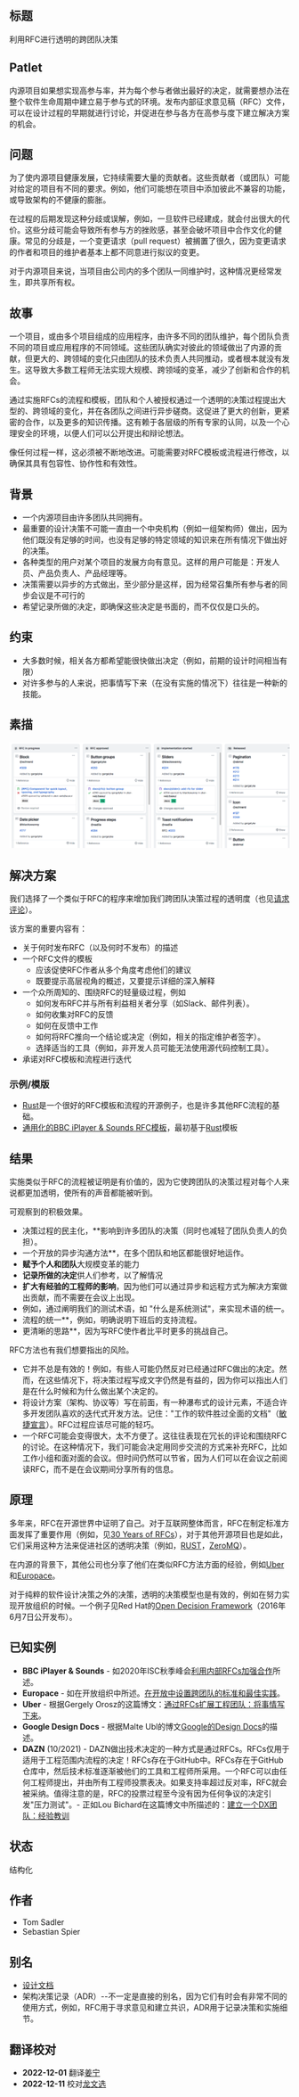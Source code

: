 ## 标题

利用RFC进行透明的跨团队决策

## Patlet

内源项目如果想实现高参与率，并为每个参与者做出最好的决定，就需要想办法在整个软件生命周期中建立易于参与式的环境。发布内部征求意见稿（RFC）文件，可以在设计过程的早期就进行讨论，并促进在参与各方在高参与度下建立解决方案的机会。

## 问题

为了使内源项目健康发展，它持续需要大量的贡献者。这些贡献者（或团队）可能对给定的项目有不同的要求。例如，他们可能想在项目中添加彼此不兼容的功能，或导致架构的不健康的膨胀。

在过程的后期发现这种分歧或误解，例如，一旦软件已经建成，就会付出很大的代价。这些分歧可能会导致所有参与方的挫败感，甚至会破坏项目中合作文化的健康。常见的分歧是，一个变更请求（pull request）被搁置了很久，因为变更请求的作者和项目的维护者基本上都不同意进行拟议的变更。

对于内源项目来说，当项目由公司内的多个团队一同维护时，这种情况更经常发生，即共享所有权。

## 故事

一个项目，或由多个项目组成的应用程序，由许多不同的团队维护，每个团队负责不同的项目或应用程序的不同领域。这些团队确实对彼此的领域做出了内源的贡献，但更大的、跨领域的变化只由团队的技术负责人共同推动，或者根本就没有发生。这导致大多数工程师无法实现大规模、跨领域的变革，减少了创新和合作的机会。

通过实施RFCs的流程和模板，团队和个人被授权通过一个透明的决策过程提出大型的、跨领域的变化，并在各团队之间进行异步磋商。这促进了更大的创新，更紧密的合作，以及更多的知识传播。这有赖于各层级的所有专家的认同，以及一个心理安全的环境，以便人们可以公开提出和辩论想法。

像任何过程一样，这必须被不断地改进。可能需要对RFC模板或流程进行修改，以确保其具有包容性、协作性和有效性。

## 背景

- 一个内源项目由许多团队共同拥有。
- 最重要的设计决策不可能一直由一个中央机构（例如一组架构师）做出，因为他们既没有足够的时间，也没有足够的特定领域的知识来在所有情况下做出好的决策。
- 各种类型的用户对某个项目的发展方向有意见。这样的用户可能是：开发人员、产品负责人、产品经理等。
- 决策需要以异步的方式做出，至少部分是这样，因为经常召集所有参与者的同步会议是不可行的
- 希望记录所做的决定，即确保这些决定是书面的，而不仅仅是口头的。

## 约束

- 大多数时候，相关各方都希望能很快做出决定（例如，前期的设计时间相当有限）
- 对许多参与的人来说，把事情写下来（在没有实施的情况下）往往是一种新的技能。
  
## 素描

![在Uber的BaseUI项目中使用的RFC流程（开放源码的例子）](../../../assets/img/rfc-process-uber-baseui.png)

## 解决方案

我们选择了一个类似于RFC的程序来增加我们跨团队决策过程的透明度（也见[请求评论][requests-for-comments]）。

该方案的重要内容有：

- 关于何时发布RFC（以及何时不发布）的描述
- 一个RFC文件的模板
    - 应该促使RFC作者从多个角度考虑他们的建议
    - 既要提示高层视角的概述，又要提示详细的深入解释
- 一个众所周知的、围绕RFC的轻量级过程，例如
    - 如何发布RFC并与所有利益相关者分享（如Slack、邮件列表）。
    - 如何收集对RFC的反馈
    - 如何在反馈中工作
    - 如何将RFC推向一个结论或决定（例如，相关的指定维护者签字）。
    - 选择适当的工具（例如，非开发人员可能无法使用源代码控制工具）。
- 承诺对RFC模板和流程进行迭代

### 示例/模版

- [Rust][rust]是一个很好的RFC模板和流程的开源例子，也是许多其他RFC流程的基础。
- [通用化的BBC iPlayer & Sounds RFC模板](../templates/rfc.md)，最初基于[Rust][rust]模板

## 结果

实施类似于RFC的流程被证明是有价值的，因为它使跨团队的决策过程对每个人来说都更加透明，使所有的声音都能被听到。

可观察到的积极效果。

- 决策过程的民主化，**影响到许多团队的决策（同时也减轻了团队负责人的负担）。
- 一个开放的异步沟通方法**，在多个团队和地区都能很好地运作。
- **赋予个人和团队**大规模变革的能力
- **记录所做的决定**供人们参考，以了解情况
- **扩大有经验的工程师的影响**，因为他们可以通过异步和远程方式为解决方案做出贡献，而不需要在会议上出现。
- 例如，通过阐明我们的测试术语，如 "什么是系统测试"，来实现术语的统一。
- 流程的统一**，例如，明确说明下班后的支持流程。
- 更清晰的思路**，因为写RFC使作者比平时更多的挑战自己。

RFC方法也有我们想要指出的风险。

- 它并不总是有效的！例如，有些人可能仍然反对已经通过RFC做出的决定。然而，在这些情况下，将决策过程写成文字仍然是有益的，因为你可以指出人们是在什么时候和为什么做出某个决定的。
- 将设计方案（架构、协议等）写在前面，有一种瀑布式的设计元素，不适合许多开发团队喜欢的迭代式开发方法。记住："工作的软件胜过全面的文档"（[敏捷宣言](https://agilemanifesto.org/)）。RFC过程应该尽可能的轻巧。
- 一个RFC可能会变得很大，太不方便了。这往往表现在冗长的评论和围绕RFC的讨论。在这种情况下，我们可能会决定用同步交流的方式来补充RFC，比如工作小组和面对面的会议。但时间仍然可以节省，因为人们可以在会议之前阅读RFC，而不是在会议期间分享所有的信息。

## 原理

多年来，RFC在开源世界中证明了自己。对于互联网整体而言，RFC在制定标准方面发挥了重要作用（例如，见[30 Years of RFCs][30-years-of-rfcs]），对于其他开源项目也是如此，它们采用这种方法来促进社区的透明决策（例如，[RUST][rust]，[ZeroMQ][zeromq]）。

在内源的背景下，其他公司也分享了他们在类似RFC方法方面的经验，例如[Uber][uber]和[Europace][europace]。

对于纯粹的软件设计决策之外的决策，透明的决策模型也是有效的，例如在努力实现开放组织的时候。一个例子见Red Hat的[Open Decision Framework][open-decision-framework]（2016年6月7日公开发布）。

## 已知实例

- **BBC iPlayer & Sounds** - 如2020年ISC秋季峰会[利用内部RFCs加强合作][bbc]所述。
- **Europace** - 如在开放组织中所述。[在开放中设置跨团队的标准和最佳实践][europace]。
- **Uber** - 根据Gergely Orosz的这篇博文：[通过RFCs扩展工程团队：将事情写下来][uber]。
- **Google Design Docs** - 根据Malte Ubl的博文[Google的Design Docs][google]的描述。
- **DAZN** (10/2021) - DAZN做出技术决定的一种方式是通过RFCs。RFCs仅用于适用于工程范围内流程的决定！RFCs存在于GitHub中。RFCs存在于GitHub仓库中，然后技术标准逐渐被他们的工具和工程师所采用。一个RFC可以由任何工程师提出，并由所有工程师投票表决。如果支持率超过反对率，RFC就会被采纳。值得注意的是，RFC的投票过程至今没有因为任何争议的决定引发"压力测试"。- 正如Lou Bichard在这篇博文中所描述的：[建立一个DX团队：经验教训][dazn]

## 状态

结构化

## 作者

- Tom Sadler
- Sebastian Spier

## 别名

- [设计文档][google]
- 架构决策记录（ADR）--不一定是直接的别名，因为它们有时会有非常不同的使用方式，例如，RFC用于寻求意见和建立共识，ADR用于记录决策和实施细节。

## 翻译校对

- **2022-12-01** 翻译[姜宁][willem]
- **2022-12-11** 校对[龙文选][hncslwx]

[requests-for-comments]: https://en.wikipedia.org/wiki/Request_for_Comments
[30-years-of-rfcs]: https://www.rfc-editor.org/rfc/rfc2555.txt
[rust]: https://github.com/rust-lang/rfcs
[zeromq]: https://rfc.zeromq.org
[uber]: https://blog.pragmaticengineer.com/scaling-engineering-teams-via-writing-things-down-rfcs/
[europace]: https://github.com/open-organization/open-org-distributed-work-guide/blob/master/drostfromm-remote-first-through-openess.md#setting-cross-team-standards-and-best-practices-in-the-open
[open-decision-framework]: https://www.redhat.com/en/about/press-releases/red-hat-releases-open-decision-framework-spur-transparent-and-inclusive-leadership
[bbc]: https://www.youtube.com/watch?v=U6zlghE0HcE
[google]: https://www.industrialempathy.com/posts/design-docs-at-google/
[dazn]: https://medium.com/dazn-tech/building-a-dx-team-lessons-learned-4a66446088bc
[willem]: https://github.com/willemjiang
[hncslwx]: https://github.com/hncslwx
